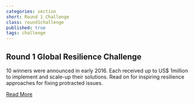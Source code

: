 ```yaml
---
categories: section
short: Round 1 Challenge
class: round1challenge
published: true
tags: challenge
---
```


<h2>Round 1 Global Resilience Challenge</h2>

<p>10 winners were announced in early 2016. Each received up to US$ 1million to implement and scale-up their solutions. Read on for inspiring resilience approaches for fixing protracted issues.</p>

<a href='{{site.baseurl}}/teams' class='apply button'>
	Read More
</a>
